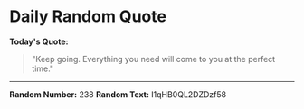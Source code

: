 # Daily Random Quote

**Today's Quote:**
> "Keep going. Everything you need will come to you at the perfect time."

---

**Random Number:** 238
**Random Text:** I1qHB0QL2DZDzf58
